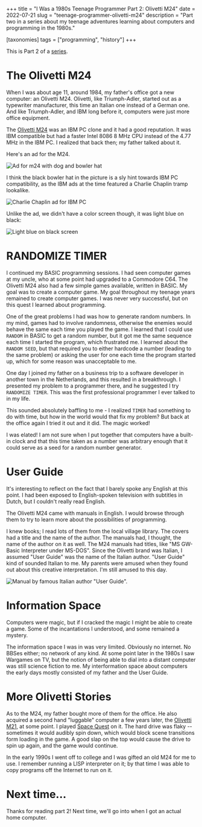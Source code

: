+++
title = "I Was a 1980s Teenage Programmer Part 2: Olivetti M24"
date = 2022-07-21
slug = "teenage-programmer-olivetti-m24"
description = "Part two in a series about my teenage adventures learning about computers and programming in the 1980s."

[taxonomies]
tags = ["programming", "history"]
+++

This is Part 2 of a [series](@/posts/teenage-programmer-alphatronic.md).

# The Olivetti M24

When I was about age 11, around 1984, my father's office got a new
computer: an Olivetti M24. Olivetti, like Triumph-Adler, started out as
a typewriter manufacturer, this time an Italian one instead of a German
one. And like Triumph-Adler, and IBM long before it, computers were just
more office equipment.

The [Olivetti M24](https://en.wikipedia.org/wiki/Olivetti_M24) was an
IBM PC clone and it had a good reputation. It was IBM compatible but had
a faster Intel 8086 8 MHz CPU instead of the 4.77 MHz in the IBM PC. I
realized that back then; my father talked about it.

Here's an ad for the M24.

![Ad for m24 with dog and bowler hat](/img/olivetti-m24-poster.jpg)

I think the black bowler hat in the picture is a sly hint towards IBM PC
compatibility, as the IBM ads at the time featured a Charlie Chaplin
tramp lookalike.

![Charlie Chaplin ad for IBM PC](/img/charlie-ibm.jpg)

Unlike the ad, we didn't have a color screen though, it was light blue
on black:

![Light blue on black screen](/img/olivetti-screen.jpg)

# RANDOMIZE TIMER

I continued my BASIC programming sessions. I had seen computer games at
my uncle, who at some point had upgraded to a Commodore C64. The
Olivetti M24 also had a few simple games available, written in BASIC. My
goal was to create a computer game. My goal throughout my teenage years
remained to create computer games. I was never very successful, but on
this quest I learned about programming.

One of the great problems I had was how to generate random numbers. In
my mind, games had to involve randomness, otherwise the enemies would
behave the same each time you played the game. I learned that I could
use `RANDOM` in BASIC to get a random number, but it got me the same
sequence each time I started the program, which frustrated me. I learned
about the `RANDOM SEED`, but that required you to either hardcode a
number (leading to the same problem) or asking the user for one each
time the program started up, which for some reason was unacceptable to
me.

One day I joined my father on a business trip to a software developer in
another town in the Netherlands, and this resulted in a breakthrough. I
presented my problem to a programmer there, and he suggested I try
`RANDOMIZE TIMER`. This was the first professional programmer I ever
talked to in my life.

This sounded absolutely baffling to me - I realized `TIMER` had
something to do with time, but how in the world would that fix my
problem? But back at the office again I tried it out and it did. The
magic worked!

I was elated! I am not sure when I put together that computers have a
built-in clock and that this time taken as a number was arbitrary enough
that it could serve as a seed for a random number generator.

# User Guide

It's interesting to reflect on the fact that I barely spoke any English
at this point. I had been exposed to English-spoken television with
subtitles in Dutch, but I couldn't really read English.

The Olivetti M24 came with manuals in English. I would browse through
them to try to learn more about the possibilities of programming.

I knew books; I read lots of them from the local village library. The
covers had a title and the name of the author. The manuals had, I
thought, the name of the author on it as well. The M24 manuals had
titles, like "MS GW-Basic Interpreter under MS-DOS". Since the Olivetti
brand was Italian, I assumed "User Guide" was the name of the Italian
author. "User Guide" kind of sounded Italian to me. My parents were
amused when they found out about this creative interpretation. I'm still
amused to this day.

![Manual by famous Italian author "User Guide".](/img/m24-user-guide.jpg)

# Information Space

Computers were magic, but if I cracked the magic I might be able to
create a game. Some of the incantations I understood, and some remained
a mystery.

The information space I was in was very limited. Obviously no internet.
No BBSes either; no network of any kind. At some point later in the
1980s I saw Wargames on TV, but the notion of being able to dial into a
distant computer was still science fiction to me. My interformation
space about computers the early days mostly consisted of my father and
the User Guide.

# More Olivetti Stories

As to the M24, my father bought more of them for the office. He also
acquired a second hand "luggable" computer a few years later, the
[Olivetti
M21](http://www.computinghistory.org.uk/det/43175/Olivetti-M21/), at
some point. I played [Space
Quest](https://en.wikipedia.org/wiki/Space_Quest) on it. The hard drive
was flaky -- sometimes it would audibly spin down, which would block
scene transitions form loading in the game. A good slap on the top would
cause the drive to spin up again, and the game would continue.

In the early 1990s I went off to college and I was gifted an old M24 for
me to use. I remember running a LISP interpreter on it; by that time I
was able to copy programs off the Internet to run on it.

# Next time...

Thanks for reading part 2! Next time, we'll go into when I got an actual
home computer.

